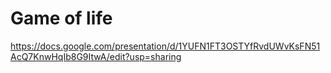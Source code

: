 # Game of life

https://docs.google.com/presentation/d/1YUFN1FT3OSTYfRvdUWvKsFN51AcQ7KnwHqIb8G9ItwA/edit?usp=sharing
